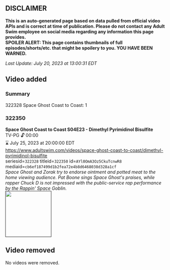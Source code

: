 ## DISCLAIMER
**This is an auto-generated page based on data pulled from official video APIs and is correct at time of publication. Please do not contact any Adult Swim employee on social media regarding any information this page provides.**  
**SPOILER ALERT: This page contains thumbnails of full episodes/shorts/etc. that might be spoilery to you. YOU HAVE BEEN WARNED.**  

_Last Update: July 20, 2023 at 13:00:31 EDT_
## Video added
### Summary
322328 Space Ghost Coast to Coast: 1  
### 322350
**Space Ghost Coast to Coast S04E23 - Dimethyl Pyrimidinol Bisulfite**  
TV-PG 🔓 00:00  
⌛ July 25, 2023 at 20:00:00 EDT  
https://www.adultswim.com/videos/space-ghost-coast-to-coast/dimethyl-pyrimidinol-bisulfite  
seriesid=`322328` titleid=`322350` id=`AYl0OmA3Oz5CkuTcnwR8` mediaid=`cb6ef187499d1b2fea72e4b8d6468038d328a1cf`  
_Space Ghost and Zorak try to endorse ointment and potted meat to the home viewing audience. Pat Boone sings Space Ghost's praises, while rapper Chuck D is not impressed with the public-service rap performance by the Rappin' Space Goblin._  
<a href=""><img src="" height="144px" /></a>
## Video removed
No videos were removed.  
